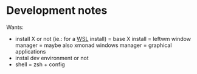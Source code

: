 # Development notes

Wants:
- install X or not (ie.: for a [WSL](https://docs.microsoft.com/en-us/windows/wsl/) install)
  = base X install
  = leftwm window manager
  = maybe also xmonad windows manager
  = graphical applications
- instal dev environment or not
- shell
  = zsh + config

